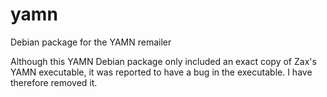 # yamn
Debian package for the YAMN remailer

Although this YAMN Debian package only included an exact copy of Zax's YAMN executable, it was reported to have a bug in the executable.  I have therefore removed it.
 

